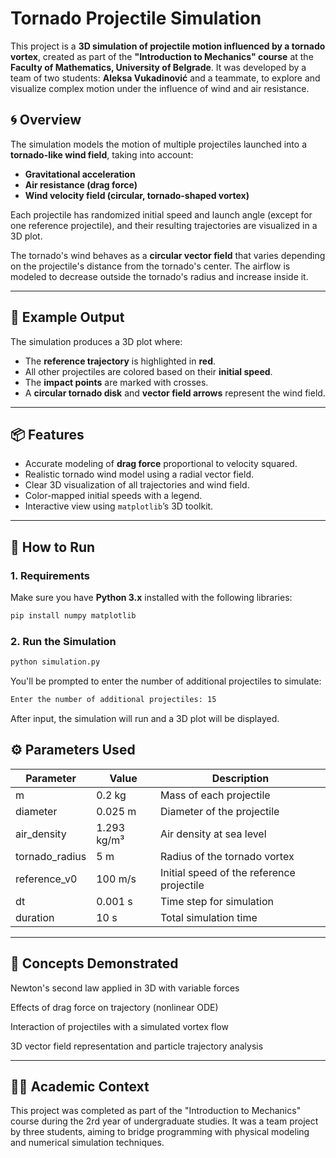 # Tornado Projectile Simulation

This project is a **3D simulation of projectile motion influenced by a tornado vortex**, created as part of the **"Introduction to Mechanics" course** at the **Faculty of Mathematics, University of Belgrade**. It was developed by a team of two students: **Aleksa Vukadinović** and a teammate, to explore and visualize complex motion under the influence of wind and air resistance.

## 🌀 Overview

The simulation models the motion of multiple projectiles launched into a **tornado-like wind field**, taking into account:

- **Gravitational acceleration**
- **Air resistance (drag force)**
- **Wind velocity field (circular, tornado-shaped vortex)**

Each projectile has randomized initial speed and launch angle (except for one reference projectile), and their resulting trajectories are visualized in a 3D plot.

The tornado's wind behaves as a **circular vector field** that varies depending on the projectile's distance from the tornado's center. The airflow is modeled to decrease outside the tornado's radius and increase inside it.

---

## 📸 Example Output

The simulation produces a 3D plot where:

- The **reference trajectory** is highlighted in **red**.
- All other projectiles are colored based on their **initial speed**.
- The **impact points** are marked with crosses.
- A **circular tornado disk** and **vector field arrows** represent the wind field.

---

## 📦 Features

- Accurate modeling of **drag force** proportional to velocity squared.
- Realistic tornado wind model using a radial vector field.
- Clear 3D visualization of all trajectories and wind field.
- Color-mapped initial speeds with a legend.
- Interactive view using `matplotlib`’s 3D toolkit.

---

## 🚀 How to Run

### 1. Requirements

Make sure you have **Python 3.x** installed with the following libraries:

```bash
pip install numpy matplotlib
```

### 2. Run the Simulation

```bash
python simulation.py
```

You'll be prompted to enter the number of additional projectiles to simulate:

```txt
Enter the number of additional projectiles: 15
```

After input, the simulation will run and a 3D plot will be displayed.

## ⚙️ Parameters Used

| Parameter      | Value       | Description                               |
| -------------- | ----------- | ----------------------------------------- |
| m              | 0.2 kg      | Mass of each projectile                   |
| diameter       | 0.025 m     | Diameter of the projectile                |
| air_density    | 1.293 kg/m³ | Air density at sea level                  |
| tornado_radius | 5 m         | Radius of the tornado vortex              |
| reference_v0   | 100 m/s     | Initial speed of the reference projectile |
| dt             | 0.001 s     | Time step for simulation                  |
| duration       | 10 s        | Total simulation time                     |

---

## 🧠 Concepts Demonstrated

Newton's second law applied in 3D with variable forces

Effects of drag force on trajectory (nonlinear ODE)

Interaction of projectiles with a simulated vortex flow

3D vector field representation and particle trajectory analysis

---

## 👨‍🏫 Academic Context

This project was completed as part of the "Introduction to Mechanics" course during the 2rd year of undergraduate studies. It was a team project by three students, aiming to bridge programming with physical modeling and numerical simulation techniques.
